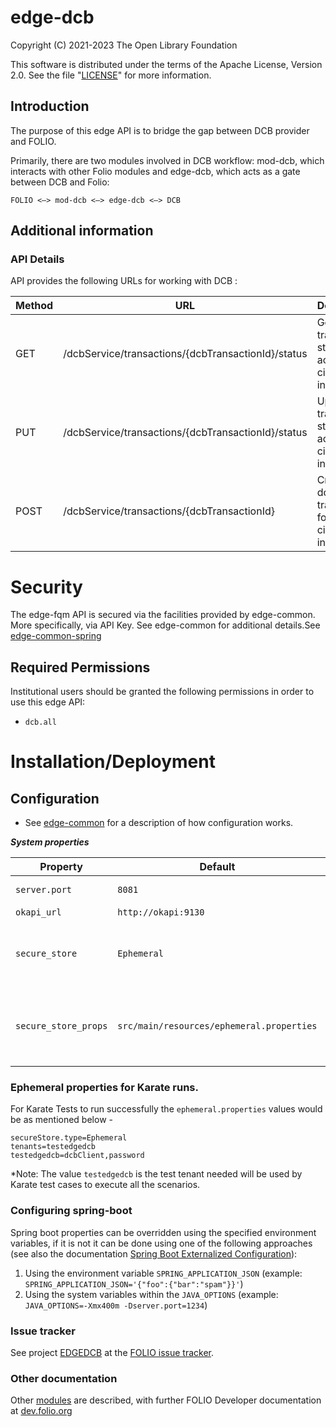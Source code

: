 # edge-dcb

Copyright (C) 2021-2023 The Open Library Foundation

This software is distributed under the terms of the Apache License,
Version 2.0. See the file "[LICENSE](LICENSE)" for more information.

## Introduction
The purpose of this edge API is to bridge the gap between DCB provider and FOLIO.

Primarily, there are two modules involved in DCB workflow: mod-dcb, which interacts with other Folio modules and edge-dcb, which acts as a gate between DCB and Folio:

`FOLIO <–> mod-dcb <–> edge-dcb <–> DCB`


## Additional information

### API Details
API provides the following URLs for working with DCB :

| Method | URL| Description |
|---|---|---|
| GET | /dcbService/transactions/{dcbTransactionId}/status  | Get transaction status across circulation institutions |
| PUT | /dcbService/transactions/{dcbTransactionId}/status | Update transaction status across circulation institutions |
| POST | /dcbService/transactions/{dcbTransactionId} | Create a dcb transaction for circulation institutions  |


# Security
The edge-fqm API is secured via the facilities provided by edge-common. More specifically, via API Key. See edge-common for additional details.See [edge-common-spring](https://github.com/folio-org/edge-common-spring)

## Required Permissions
Institutional users should be granted the following permissions in order to use this edge API:
- `dcb.all`

# Installation/Deployment

## Configuration

* See [edge-common](https://github.com/folio-org/edge-common) for a description of how configuration works.

***System properties***

| Property             | Default                                   | Description                                                         |
|----------------------|-------------------------------------------|---------------------------------------------------------------------|
| `server.port`        | `8081`                                    | Server port to listen on                                            |
| `okapi_url`          | `http://okapi:9130`	                      | Okapi (URL)                                                         |
| `secure_store`       | `Ephemeral`                               | Type of secure store to use.  Valid: `Ephemeral`, `AwsSsm`, `Vault` |
| `secure_store_props` | `src/main/resources/ephemeral.properties` | Path to a properties file specifying secure store configuration     |

### Ephemeral properties for Karate runs.
For Karate Tests to run successfully the `ephemeral.properties` values would be as mentioned below -
```
secureStore.type=Ephemeral
tenants=testedgedcb
testedgedcb=dcbClient,password
```
*Note: The value `testedgedcb` is the test tenant needed will be used by Karate test cases to execute all the scenarios.


### Configuring spring-boot

Spring boot properties can be overridden using the specified environment variables, if it is not it can be done using
one of the following approaches (see also the
documentation [Spring Boot Externalized Configuration](https://docs.spring.io/spring-boot/docs/1.5.6.RELEASE/reference/html/boot-features-external-config.html)):

1. Using the environment variable `SPRING_APPLICATION_JSON` (example: `SPRING_APPLICATION_JSON='{"foo":{"bar":"spam"}}'`)
2. Using the system variables within the `JAVA_OPTIONS` (example: `JAVA_OPTIONS=-Xmx400m -Dserver.port=1234`)

### Issue tracker
See project [EDGEDCB](https://issues.folio.org/browse/EDGEDCB)
at the [FOLIO issue tracker](https://dev.folio.org/guidelines/issue-tracker).

### Other documentation
Other [modules](https://dev.folio.org/source-code/#server-side) are described,
with further FOLIO Developer documentation at
[dev.folio.org](https://dev.folio.org/)
